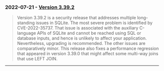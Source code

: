 ### 2022\-07\-21 \- [Version 3\.39\.2](releaselog/3_39_2.html)


> Version 3\.39\.2 is a security release that addresses multiple long\-standing
> issues in SQLite. The most severe problem is identified by CVE\-2022\-35737\.
> That issue is associated with the auxiliary C\-language APIs
> of SQLite and cannot be reached using SQL or database inputs, and hence is
> unlikely to affect your application. Nevertheless, upgrading is recommended.
> The other issues are comparatively minor.
> This release also fixes a performance regression that appeared in version
> 3\.39\.0 that might affect some multi\-way joins that use LEFT JOIN.



---

